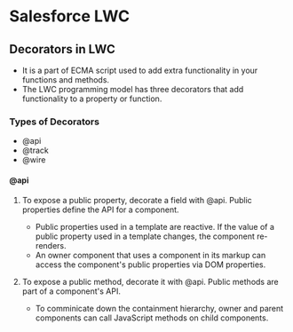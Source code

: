 # Salesforce LWC

## Decorators in LWC

- It is a part of ECMA script used to add extra functionality in your functions and methods.
- The LWC programming model has three decorators that add functionality to a property or function.

### Types of Decorators

- @api
- @track
- @wire

#### @api

1. To expose a public property, decorate a field with @api. Public properties define the API for a component.

   - Public properties used in a template are reactive. If the value of a public property used in a template changes, the component re-renders.
   - An owner component that uses a component in its markup can access the component's public properties via DOM properties.

2. To expose a public method, decorate it with @api. Public methods are part of a component's API.

   - To comminicate down the containment hierarchy, owner and parent components can call JavaScript methods on child components.
